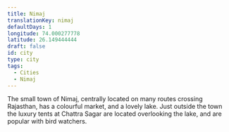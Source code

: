 ```yaml
---
title: Nimaj
translationKey: nimaj
defaultDays: 1
longitude: 74.000277778
latitude: 26.149444444
draft: false
id: city
type: city
tags:
  - Cities
  - Nimaj
---
```

The small town of Nimaj, centrally located on many routes crossing Rajasthan, has a colourful market, and a lovely lake. Just outside the town the luxury tents at Chattra Sagar are located overlooking the lake, and are popular with bird watchers. 